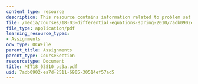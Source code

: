 ```yaml
---
content_type: resource
description: This resource contains information related to problem set 3.
file: /media/courses/18-03-differential-equations-spring-2010/7adb0902ea7d2511690530514ef57ad5_MIT18_03S10_ps3a.pdf
file_type: application/pdf
learning_resource_types:
- Assignments
ocw_type: OCWFile
parent_title: Assignments
parent_type: CourseSection
resourcetype: Document
title: MIT18_03S10_ps3a.pdf
uid: 7adb0902-ea7d-2511-6905-30514ef57ad5
---
```

